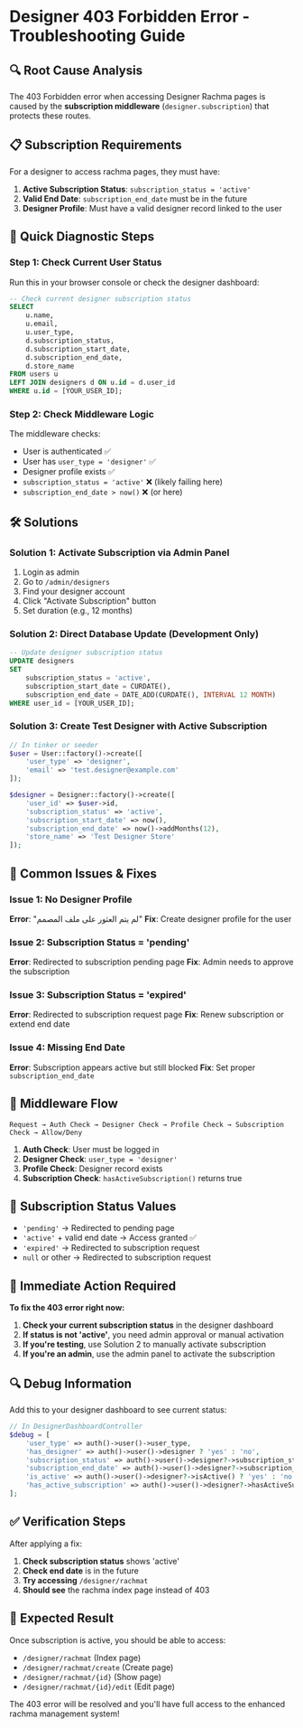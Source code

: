 # Designer 403 Forbidden Error - Troubleshooting Guide

## 🔍 Root Cause Analysis

The 403 Forbidden error when accessing Designer Rachma pages is caused by the **subscription middleware** (`designer.subscription`) that protects these routes.

## 📋 Subscription Requirements

For a designer to access rachma pages, they must have:

1. **Active Subscription Status**: `subscription_status = 'active'`
2. **Valid End Date**: `subscription_end_date` must be in the future
3. **Designer Profile**: Must have a valid designer record linked to the user

## 🔧 Quick Diagnostic Steps

### Step 1: Check Current User Status
Run this in your browser console or check the designer dashboard:

```sql
-- Check current designer subscription status
SELECT 
    u.name,
    u.email,
    u.user_type,
    d.subscription_status,
    d.subscription_start_date,
    d.subscription_end_date,
    d.store_name
FROM users u 
LEFT JOIN designers d ON u.id = d.user_id 
WHERE u.id = [YOUR_USER_ID];
```

### Step 2: Check Middleware Logic
The middleware checks:
- User is authenticated ✅
- User has `user_type = 'designer'` ✅
- Designer profile exists ✅
- `subscription_status = 'active'` ❌ (likely failing here)
- `subscription_end_date > now()` ❌ (or here)

## 🛠️ Solutions

### Solution 1: Activate Subscription via Admin Panel
1. Login as admin
2. Go to `/admin/designers`
3. Find your designer account
4. Click "Activate Subscription" button
5. Set duration (e.g., 12 months)

### Solution 2: Direct Database Update (Development Only)
```sql
-- Update designer subscription status
UPDATE designers 
SET 
    subscription_status = 'active',
    subscription_start_date = CURDATE(),
    subscription_end_date = DATE_ADD(CURDATE(), INTERVAL 12 MONTH)
WHERE user_id = [YOUR_USER_ID];
```

### Solution 3: Create Test Designer with Active Subscription
```php
// In tinker or seeder
$user = User::factory()->create([
    'user_type' => 'designer',
    'email' => 'test.designer@example.com'
]);

$designer = Designer::factory()->create([
    'user_id' => $user->id,
    'subscription_status' => 'active',
    'subscription_start_date' => now(),
    'subscription_end_date' => now()->addMonths(12),
    'store_name' => 'Test Designer Store'
]);
```

## 🚨 Common Issues & Fixes

### Issue 1: No Designer Profile
**Error**: "لم يتم العثور على ملف المصمم"
**Fix**: Create designer profile for the user

### Issue 2: Subscription Status = 'pending'
**Error**: Redirected to subscription pending page
**Fix**: Admin needs to approve the subscription

### Issue 3: Subscription Status = 'expired'
**Error**: Redirected to subscription request page
**Fix**: Renew subscription or extend end date

### Issue 4: Missing End Date
**Error**: Subscription appears active but still blocked
**Fix**: Set proper `subscription_end_date`

## 🔄 Middleware Flow

```
Request → Auth Check → Designer Check → Profile Check → Subscription Check → Allow/Deny
```

1. **Auth Check**: User must be logged in
2. **Designer Check**: `user_type = 'designer'`
3. **Profile Check**: Designer record exists
4. **Subscription Check**: `hasActiveSubscription()` returns true

## 📝 Subscription Status Values

- `'pending'` → Redirected to pending page
- `'active'` + valid end date → Access granted ✅
- `'expired'` → Redirected to subscription request
- `null` or other → Redirected to subscription request

## 🎯 Immediate Action Required

**To fix the 403 error right now:**

1. **Check your current subscription status** in the designer dashboard
2. **If status is not 'active'**, you need admin approval or manual activation
3. **If you're testing**, use Solution 2 to manually activate subscription
4. **If you're an admin**, use the admin panel to activate the subscription

## 🔍 Debug Information

Add this to your designer dashboard to see current status:

```php
// In DesignerDashboardController
$debug = [
    'user_type' => auth()->user()->user_type,
    'has_designer' => auth()->user()->designer ? 'yes' : 'no',
    'subscription_status' => auth()->user()->designer?->subscription_status,
    'subscription_end_date' => auth()->user()->designer?->subscription_end_date,
    'is_active' => auth()->user()->designer?->isActive() ? 'yes' : 'no',
    'has_active_subscription' => auth()->user()->designer?->hasActiveSubscription() ? 'yes' : 'no',
];
```

## ✅ Verification Steps

After applying a fix:

1. **Check subscription status** shows 'active'
2. **Check end date** is in the future
3. **Try accessing** `/designer/rachmat` 
4. **Should see** the rachma index page instead of 403

## 🎉 Expected Result

Once subscription is active, you should be able to access:
- `/designer/rachmat` (Index page)
- `/designer/rachmat/create` (Create page)
- `/designer/rachmat/{id}` (Show page)
- `/designer/rachmat/{id}/edit` (Edit page)

The 403 error will be resolved and you'll have full access to the enhanced rachma management system!
